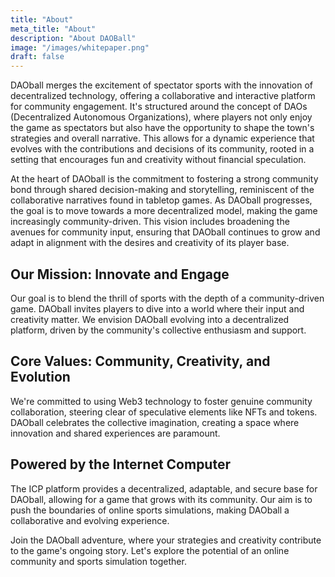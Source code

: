 ```yaml
---
title: "About"
meta_title: "About"
description: "About DAOBall"
image: "/images/whitepaper.png"
draft: false
---
```


DAOball merges the excitement of spectator sports with the innovation of decentralized technology, offering a collaborative and interactive platform for community engagement. It's structured around the concept of DAOs (Decentralized Autonomous Organizations), where players not only enjoy the game as spectators but also have the opportunity to shape the town's strategies and overall narrative. This allows for a dynamic experience that evolves with the contributions and decisions of its community, rooted in a setting that encourages fun and creativity without financial speculation.

At the heart of DAOball is the commitment to fostering a strong community bond through shared decision-making and storytelling, reminiscent of the collaborative narratives found in tabletop games. As DAOball progresses, the goal is to move towards a more decentralized model, making the game increasingly community-driven. This vision includes broadening the avenues for community input, ensuring that DAOball continues to grow and adapt in alignment with the desires and creativity of its player base​​.

## Our Mission: Innovate and Engage

Our goal is to blend the thrill of sports with the depth of a community-driven game. DAOball invites players to dive into a world where their input and creativity matter. We envision DAOball evolving into a decentralized platform, driven by the community's collective enthusiasm and support.

## Core Values: Community, Creativity, and Evolution

We're committed to using Web3 technology to foster genuine community collaboration, steering clear of speculative elements like NFTs and tokens. DAOball celebrates the collective imagination, creating a space where innovation and shared experiences are paramount.

## Powered by the Internet Computer

The ICP platform provides a decentralized, adaptable, and secure base for DAOball, allowing for a game that grows with its community. Our aim is to push the boundaries of online sports simulations, making DAOball a collaborative and evolving experience.

Join the DAOball adventure, where your strategies and creativity contribute to the game's ongoing story. Let's explore the potential of an online community and sports simulation together.
